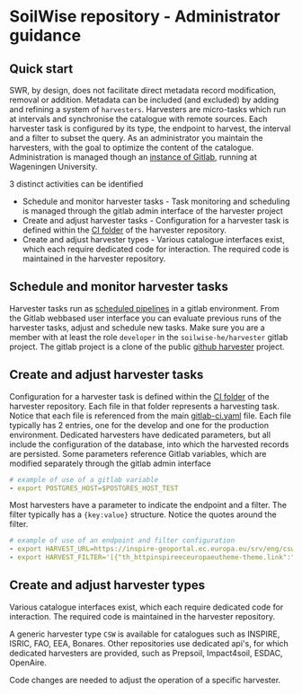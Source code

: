# SoilWise repository - Administrator guidance

## Quick start

SWR, by design, does not facilitate direct metadata record modification, removal or addition. 
Metadata can be included (and excluded) by adding and refining a system of `harvesters`.
Harvesters are micro-tasks which run at intervals and synchronise the catalogue with remote sources. 
Each harvester task is configured by its type, the endpoint to harvest, the interval and a filter to subset the query.
As an administrator you maintain the harvesters, with the goal to optimize the content of the catalogue.
Administration is managed though an [instance of Gitlab](https://git.wur.nl), running at Wageningen University.

3 distinct activities can be identified

- Schedule and monitor harvester tasks - Task monitoring and scheduling is managed through the gitlab admin interface of the harvester project
- Create and adjust harvester tasks - Configuration for a harvester task is defined within the [CI folder](https://github.com/soilwise-he/harvesters/tree/main/CI) of the harvester repository.
- Create and adjust harvester types - Various catalogue interfaces exist, which each require dedicated code for interaction. The required code is maintained in the harvester repository.

## Schedule and monitor harvester tasks

Harvester tasks run as [scheduled pipelines](https://docs.gitlab.com/ci/pipelines/schedules/) in a gitlab environment.
From the Gitlab webbased user interface you can evaluate previous runs of the harvester tasks, adjust and schedule new tasks.
Make sure you are a member with at least the role `developer` in the `soilwise-he/harvester` gitlab project. 
The gitlab project is a clone of the public [github harvester](https://github.com/soilwise-he/harvesters) project.

## Create and adjust harvester tasks

Configuration for a harvester task is defined within the [CI folder](https://github.com/soilwise-he/harvesters/tree/main/CI) of the harvester repository.
Each file in that folder represents a harvesting task. Notice that each file is referenced from the main [gitlab-ci.yaml](https://github.com/soilwise-he/harvesters/blob/main/.gitlab-ci.yml) file.
Each file typically has 2 entries, one for the develop and one for the production environment. Dedicated harvesters have dedicated parameters, but all include the configuration of the database, 
into which the harvested records are persisted. Some parameters reference Gitlab variables, which are modified separately through the gitlab admin interface

```yaml
# example of use of a gitlab variable
- export POSTGRES_HOST=$POSTGRES_HOST_TEST
```

Most harvesters have a parameter to indicate the endpoint and a filter. The filter typically has a `{key:value}` structure. Notice the quotes around the filter.

```yaml
# example of use of an endpoint and filter configuration
- export HARVEST_URL=https://inspire-geoportal.ec.europa.eu/srv/eng/csw
- export HARVEST_FILTER='[{"th_httpinspireeceuropaeutheme-theme.link":"http://inspire.ec.europa.eu/theme/so"}]'
```

## Create and adjust harvester types

Various catalogue interfaces exist, which each require dedicated code for interaction. The required code is maintained in the harvester repository.

A generic harvester type `CSW` is available for catalogues such as INSPIRE, ISRIC, FAO, EEA, Bonares.
Other repositories use dedicated api's, for which dedicated harvesters are provided, such as Prepsoil, Impact4soil, ESDAC, OpenAire.

Code changes are needed to adjust the operation of a specific harvester.
